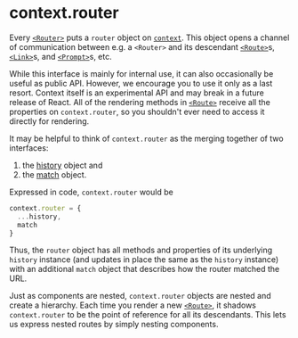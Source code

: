# context.router

Every [`<Router>`](Router.md) puts a `router` object on [`context`](https://facebook.github.io/react/docs/context.html). This object opens a channel of communication between e.g. a `<Router>` and its descendant [`<Route>`](Route.md)s, [`<Link>`](../../react-router-dom/docs/Link.md)s, and [`<Prompt>`](Prompt.md)s, etc.

While this interface is mainly for internal use, it can also occasionally be useful as public API. However, we encourage you to use it only as a last resort. Context itself is an experimental API and may break in a future release of React. All of the rendering methods in [`<Route>`](Route.md) receive all the properties on `context.router`, so you shouldn't ever need to access it directly for rendering.

It may be helpful to think of `context.router` as the merging together of two interfaces:

  1. the [history](history.md) object and
  2. the [match](match.md) object.

Expressed in code, `context.router` would be

```js
context.router = {
  ...history,
  match
}
```

Thus, the `router` object has all methods and properties of its underlying `history` instance (and updates in place the same as the `history` instance) with an additional `match` object that describes how the router matched the URL.

Just as components are nested, `context.router` objects are nested and create a hierarchy. Each time you render a new [`<Route>`](Route.md), it shadows `context.router` to be the point of reference for all its descendants. This lets us express nested routes by simply nesting components.
